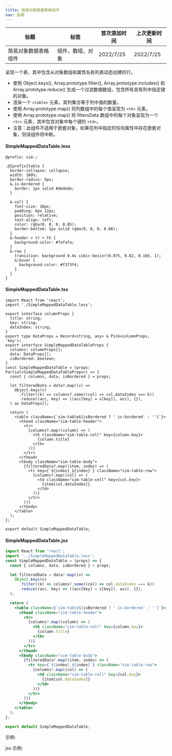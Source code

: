 ```yaml
---
title: 简易对象数据表格组件
nav: 指南
---
```


| 标题                 | 标签             | 首次添加时间 | 上次更新时间 |
| -------------------- | ---------------- | ------------ | ------------ |
| 简易对象数据表格组件 | 组件，数组，对象 | 2022/7/25    | 2022/7/25    |

呈现一个表，其中包含从对象数组和属性名称列表动态创建的行。

- 使用 Object.keys(), Array.prototype.filter(), Array.prototype.includes() 和 Array.prototype.reduce() 生成一个过滤数据数组，包含所有具有列中指定键的对象。
- 渲染一个 `<table>` 元素，其列集合等于列中值的数量。
- 使用 Array.prototype.map() 将列数组中的每个值呈现为 `<th>` 元素。
- 使用 Array.prototype.map() 将 filtersData 数组中的每个对象呈现为一个 `<tr>` 元素，其中包含对象中每个键的 `<td>`。
- 注意：此组件不适用于嵌套对象，如果在列中指定的任何属性中存在嵌套对象，则该组件将中断。

#### SimpleMappedDataTable.less

```less
@prefix: sim-;

.@{prefix}table {
  border-collapse: collapse;
  width: 100%;
  border-radius: 5px;
  &.is-bordered {
    border: 1px solid #dedede;
  }

  &-cell {
    font-size: 16px;
    padding: 6px 12px;
    position: relative;
    text-align: left;
    color: rgba(0, 0, 0, 0.85);
    border-bottom: 1px solid rgba(0, 0, 0, 0.08);
  }
  &-header > tr > th {
    background-color: #fafafa;
  }
  &-row {
    transition: background 0.4s cubic-bezier(0.075, 0.82, 0.165, 1);
    &:hover {
      background-color: #f2f3f4;
    }
  }
}
```

#### SimpleMappedDataTable.tsx

```tsx | pure
import React from 'react';
import './SimpleMappedDataTable.less';

export interface columnProps {
  title: string;
  key: string;
  dataIndex: string;
}
export type DataProps = Record<string, any> & Pick<columnProps, 'key'>;
export interface SimpleMappedDataTableProps {
  columns: columnProps[];
  data: DataProps[];
  isBordered: boolean;
}
const SimpleMappedDataTable = (props: Partial<SimpleMappedDataTableProps>) => {
  const { columns, data, isBordered } = props;

  let filteredData = data?.map((v) =>
    Object.keys(v)
      .filter((k) => columns?.some((col) => col.dataIndex === k))
      .reduce((acc, key) => ((acc[key] = v[key]), acc), {}),
  ) as DataProps[];

  return (
    <table className={`sim-table${isBordered ? ' is-bordered' : ''}`}>
      <thead className="sim-table-header">
        <tr>
          {columns?.map((column) => (
            <th className="sim-table-cell" key={column.key}>
              {column.title}
            </th>
          ))}
        </tr>
      </thead>
      <tbody className="sim-table-body">
        {filteredData?.map((item, index) => (
          <tr key={`${index}_${index}`} className="sim-table-row">
            {columns?.map((col) => (
              <td className="sim-table-cell" key={col.key}>
                {item[col.dataIndex]}
              </td>
            ))}
          </tr>
        ))}
      </tbody>
    </table>
  );
};

export default SimpleMappedDataTable;
```

#### SimpleMappedDataTable.jsx

```jsx | pure
import React from 'react';
import '../SimpleMappedDataTable.less';
const SimpleMappedDataTable = (props) => {
  const { columns, data, isBordered } = props;

  let filteredData = data?.map((v) =>
    Object.keys(v)
      .filter((k) => columns?.some((col) => col.dataIndex === k))
      .reduce((acc, key) => ((acc[key] = v[key]), acc), {}),
  );

  return (
    <table className={`sim-table${isBordered ? ' is-bordered' : ''}`}>
      <thead className="sim-table-header">
        <tr>
          {columns?.map((column) => (
            <th className="sim-table-cell" key={column.key}>
              {column.title}
            </th>
          ))}
        </tr>
      </thead>
      <tbody className="sim-table-body">
        {filteredData?.map((item, index) => (
          <tr key={`${index}_${index}`} className="sim-table-row">
            {columns?.map((col) => (
              <td className="sim-table-cell" key={col.key}>
                {item[col.dataIndex]}
              </td>
            ))}
          </tr>
        ))}
      </tbody>
    </table>
  );
};

export default SimpleMappedDataTable;
```

示例:

<code src="./Demo.zh-CN.tsx" id="simpleMappedDataTableTsxDemoZH"></code>

jsx 示例:

<code src="./jsx/Demo.zh-CN.jsx" id="simpleMappedDataTableJsxDemoZH"></code>
